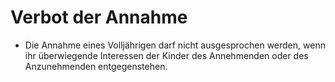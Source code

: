 # Verbot der Annahme

- Die Annahme eines Volljährigen darf nicht ausgesprochen werden, wenn ihr überwiegende Interessen der Kinder des Annehmenden oder des Anzunehmenden entgegenstehen.

